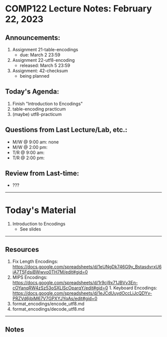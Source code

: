 # COMP122 Lecture Notes: February 22, 2023

## Announcements:
   1. Assignment 21-table-encodings
      - due: March 2 23:59
   1. Assignment 22-utf8-encoding
      - released: March 5 23:59
   1. Assignment: 42-checksum
      - being planned

## Today's Agenda:
   1. Finish "Introduction to Encodings"
   1. table-encoding practicum
   1. (maybe) utf8-practicum

## Questions from Last Lecture/Lab, etc.:
   * M/W @ 9:00 am: none
   * M/W @ 2:00 pm:
   * T/R @ 9:00 am: 
   * T/R @ 2:00 pm: 

## Review from Last-time:
   - ???

---
# Today's Material
  1. Introduction to Encodings
     - See slides

---
## Resources
   1. Fix Length Encodings: https://docs.google.com/spreadsheets/d/1eUNgDk746G9y_BstasdvrxU6iA7T5FdsiBWwvo0TH7M/edit#gid=0
   1. MIPS Encodings: https://docs.google.com/spreadsheets/d/1r9cj9x71JBVv3En-cOYanqRW4zSz53oSXLlScOparqY/edit#gid=0
     1. Keyboard Encodings: https://docs.google.com/spreadsheets/d/1eJCdUuydOccLiJcQDYv-PRZVd6jbiM67V7GPXYJYqAs/edit#gid=0
   1. format_encodings/encode_utf8.md
   1. format_encodings/decode_utf8.md
   
---
## Notes
<!-- This section is for students to place their notes -->


